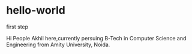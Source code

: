 # hello-world
first step

Hi People
Akhil here,currently persuing B-Tech in Computer Science and Engineering from Amity University, Noida.
